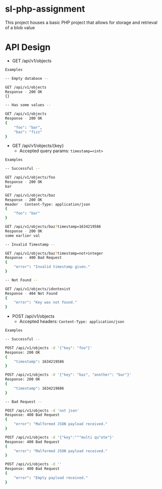 # sl-php-assignment

This project houses a basic PHP project that allows for storage and retrieval of a blob value

# API Design

- GET /api/v1/objects
```bash
Examples

-- Empty database --

GET /api/v1/objects
Response - 200 OK 
{}

-- Has some values --

GET /api/v1/objects
Response - 200 OK
{
    "foo": "bar",
    "baz": "fizz"
}
```
- GET /api/v1/objects/{key}
    - Accepted query params: `timestamp=<int>`
```bash
Examples

-- Successful --

GET /api/v1/objects/foo
Response - 200 OK 
bar

GET /api/v1/objects/baz
Response - 200 OK
Header - Content-Type: application/json
{
    "foo": "bar"
}

GET /api/v1/objects/baz?timestamp=1634219586
Response - 200 OK
some earlier val

-- Invalid Timestamp --

GET /api/v1/objects/baz?timestamp=not+integer
Response - 400 Bad Request
{
    "error": "Invalid timestamp given."
}

-- Not Found -- 

GET /api/v1/objects/idontexist
Response - 404 Not Found
{
    "error": "Key was not found."
}
```
- POST /api/v1/objects
    - Accepted headers: `Content-Type: application/json`
```bash
Examples

-- Successful --

POST /api/v1/objects -d '{"key": "foo"}'
Response: 200 OK
{
    "timestamp": 1634219586
}

POST /api/v1/objects -d '{"key": "baz", "another": "bar"}'
Response: 200 OK
{
    "timestamp": 1634219886
}

-- Bad Request --

POST /api/v1/objects -d 'not json'
Response: 400 Bad Request
{
    "error": "Malformed JSON payload received."
}

POST /api/v1/objects -d '{"key":"""multi qu"ote"}'
Response: 400 Bad Request
{
    "error": "Malformed JSON payload received."
}

POST /api/v1/objects -d ''
Response: 400 Bad Request
{
    "error": "Empty payload received."
}
```